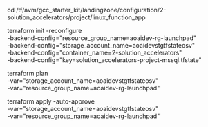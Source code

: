 cd /tf/avm/gcc_starter_kit/landingzone/configuration/2-solution_accelerators/project/linux_function_app

terraform init  -reconfigure \
-backend-config="resource_group_name=aoaidev-rg-launchpad" \
-backend-config="storage_account_name=aoaidevstgtfstateosv" \
-backend-config="container_name=2-solution_accelerators" \
-backend-config="key=solution_accelerators-project-mssql.tfstate"

terraform plan \
-var="storage_account_name=aoaidevstgtfstateosv" \
-var="resource_group_name=aoaidev-rg-launchpad"

terraform apply -auto-approve \
-var="storage_account_name=aoaidevstgtfstateosv" \
-var="resource_group_name=aoaidev-rg-launchpad"